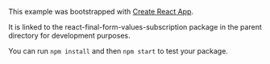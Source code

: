 This example was bootstrapped with [Create React App](https://github.com/facebook/create-react-app).

It is linked to the react-final-form-values-subscription package in the parent directory for development purposes.

You can run `npm install` and then `npm start` to test your package.

